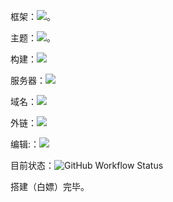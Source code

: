框架：![ 。](https://img.shields.io/badge/-mkdocs-green)

主题：![。](https://img.shields.io/docker/v/squidfunk/mkdocs-material?label=Material)

构建：![ ](https://img.shields.io/badge/-GitHub%20Actions-blue)

服务器：![ ](https://img.shields.io/badge/-Vercel-blue)

域名：![ ](https://img.shields.io/badge/Freenom-free-red)

外链：![ ](https://img.shields.io/badge/-SMMS-yellowgreen)

编辑:：![ ](https://img.shields.io/badge/-VS%20Code-orange)

目前状态：![GitHub Workflow Status](https://img.shields.io/github/actions/workflow/status/dingeral/doc-note/ci.yml)

搭建（白嫖）完毕。

